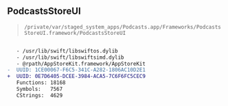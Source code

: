 ## PodcastsStoreUI

> `/private/var/staged_system_apps/Podcasts.app/Frameworks/PodcastsStoreUI.framework/PodcastsStoreUI`

```diff

   - /usr/lib/swift/libswiftos.dylib
   - /usr/lib/swift/libswiftsimd.dylib
   - @rpath/AppStoreKit.framework/AppStoreKit
-  UUID: 1CE00067-F6C5-341C-A282-1806AC10D2E1
+  UUID: 0E7D6405-DCEE-3984-ACA5-7C6F6FC5CEC9
   Functions: 18168
   Symbols:   7567
   CStrings:  4629

```
